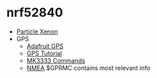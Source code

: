 # nrf52840

* [Particle Xenon](figures/xenon-datasheet.pdf)
* GPS
  * [Adafruit GPS](https://www.adafruit.com/product/3133)
  * [GPS Tutorial](https://learn.adafruit.com/adafruit-ultimate-gps-featherwing/basic-rx-tx-test)
  * [MK3333 Commands](https://cdn-shop.adafruit.com/datasheets/PMTK_A11.pdf)
  * [NMEA](http://aprs.gids.nl/nmea/) $GPRMC contains most relevant info